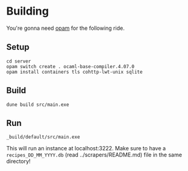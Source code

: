 # Building
You're gonna need [opam](http://opam.ocaml.org/) for the following ride.

## Setup
``` shell
cd server
opam switch create . ocaml-base-compiler.4.07.0
opam install containers tls cohttp-lwt-unix sqlite
```

## Build
``` shell
dune build src/main.exe
```

## Run
``` shell
_build/default/src/main.exe
```
This will run an instance at localhost:3222. Make sure to have a `recipes_DD_MM_YYYY.db` (read ../scrapers/README.md) file in the same directory!
